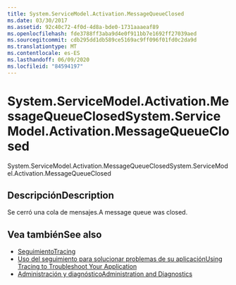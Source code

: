 ```yaml
---
title: System.ServiceModel.Activation.MessageQueueClosed
ms.date: 03/30/2017
ms.assetid: 92c40c72-4f0d-4d8a-bde0-1731aaaeaf89
ms.openlocfilehash: fde3788ff3aba9d4e0f911bb7e1692ff27039aed
ms.sourcegitcommit: cdb295dd1db589ce5169ac9ff096f01fd0c2da9d
ms.translationtype: MT
ms.contentlocale: es-ES
ms.lasthandoff: 06/09/2020
ms.locfileid: "84594197"
---
```

# <a name="systemservicemodelactivationmessagequeueclosed"></a><span data-ttu-id="f1db2-102">System.ServiceModel.Activation.MessageQueueClosed</span><span class="sxs-lookup"><span data-stu-id="f1db2-102">System.ServiceModel.Activation.MessageQueueClosed</span></span>
<span data-ttu-id="f1db2-103">System.ServiceModel.Activation.MessageQueueClosed</span><span class="sxs-lookup"><span data-stu-id="f1db2-103">System.ServiceModel.Activation.MessageQueueClosed</span></span>  
  
## <a name="description"></a><span data-ttu-id="f1db2-104">Descripción</span><span class="sxs-lookup"><span data-stu-id="f1db2-104">Description</span></span>  
 <span data-ttu-id="f1db2-105">Se cerró una cola de mensajes.</span><span class="sxs-lookup"><span data-stu-id="f1db2-105">A message queue was closed.</span></span>  
  
## <a name="see-also"></a><span data-ttu-id="f1db2-106">Vea también</span><span class="sxs-lookup"><span data-stu-id="f1db2-106">See also</span></span>

- [<span data-ttu-id="f1db2-107">Seguimiento</span><span class="sxs-lookup"><span data-stu-id="f1db2-107">Tracing</span></span>](index.md)
- [<span data-ttu-id="f1db2-108">Uso del seguimiento para solucionar problemas de su aplicación</span><span class="sxs-lookup"><span data-stu-id="f1db2-108">Using Tracing to Troubleshoot Your Application</span></span>](using-tracing-to-troubleshoot-your-application.md)
- [<span data-ttu-id="f1db2-109">Administración y diagnóstico</span><span class="sxs-lookup"><span data-stu-id="f1db2-109">Administration and Diagnostics</span></span>](../index.md)
